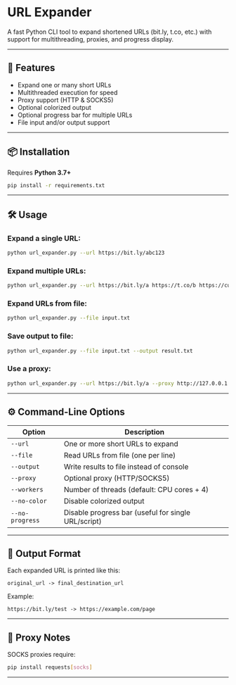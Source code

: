 # URL Expander

A fast Python CLI tool to expand shortened URLs (bit.ly, t.co, etc.) with support for multithreading, proxies, and progress display.

---

## 🚀 Features

- Expand one or many short URLs
- Multithreaded execution for speed
- Proxy support (HTTP & SOCKS5)
- Optional colorized output
- Optional progress bar for multiple URLs
- File input and/or output support

---

## 📦 Installation

Requires **Python 3.7+**

```bash
pip install -r requirements.txt
```

---

## 🛠 Usage

### Expand a single URL:
```bash
python url_expander.py --url https://bit.ly/abc123
```

### Expand multiple URLs:
```bash
python url_expander.py --url https://bit.ly/a https://t.co/b https://cutt.ly/c
```

### Expand URLs from file:
```bash
python url_expander.py --file input.txt
```

### Save output to file:
```bash
python url_expander.py --file input.txt --output result.txt
```

### Use a proxy:
```bash
python url_expander.py --url https://bit.ly/a --proxy http://127.0.0.1:8080
```

---

## ⚙️ Command-Line Options

| Option            | Description                                         |
|-------------------|-----------------------------------------------------|
| `--url`           | One or more short URLs to expand                    |
| `--file`          | Read URLs from file (one per line)                  |
| `--output`        | Write results to file instead of console            |
| `--proxy`         | Optional proxy (HTTP/SOCKS5)                        |
| `--workers`       | Number of threads (default: CPU cores + 4)          |
| `--no-color`      | Disable colorized output                            |
| `--no-progress`   | Disable progress bar (useful for single URL/script) |

---

## 📄 Output Format

Each expanded URL is printed like this:

```
original_url -> final_destination_url
```

Example:

```
https://bit.ly/test -> https://example.com/page
```

---

## 🔐 Proxy Notes

SOCKS proxies require:

```bash
pip install requests[socks]
```

---
